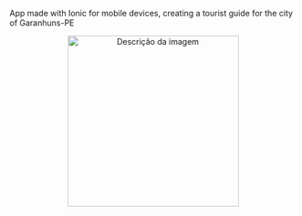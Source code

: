 App made with Ionic for mobile devices, creating a tourist guide for the city of Garanhuns-PE




<p align="center">
  <img src="![2025-05-29_15-59](https://github.com/user-attachments/assets/58317772-ad66-4cd3-a95c-df0885744b4e)" alt="Descrição da imagem" width="300" />
</p>
